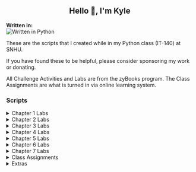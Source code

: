 ## <div align="center" style="border:none;">Hello 👋, I'm Kyle</div>

**Written in:**
\
![Written in Python](https://img.shields.io/badge/Python-3776AB?style=for-the-badge&logo=python&logoColor=white)

These are the scripts that I created while in my Python class (IT-140) at SNHU.

If you have found these to be helpful, please consider sponsoring my work or donating.

All Challenge Activities and Labs are from the zyBooks program. The Class Assignments are what is turned in via online learning system.

### Scripts

<details>
<summary>Chapter 1 Labs</summary>

**Lab 1.9**
\
Asks the user for 4 inputs. Then outputs a short story using those 4 inputs.

**Lab 1.10**
\
Asks the user for an integer. Then outputs the users input, then outputs it squared, then cubed. Asks the user for another integer and takes both integers and finds the sum and product. Outputs the sum and product.

**Lab 1.21**
\
Uses integers inputted by user and assigns them to variables user_num and x, then outputs user_num divided by x 3 times.

**Lab 1.22**
\
Uses inputs age (years), weight (pounds), heart rate (beats per minute), and time (minutes), respectively. Outputs the average calories burned for a person given those inputs. Then uses the floating-point value to show two digits after the decimal point.

**Lab 1.23**
\
Prompts the user to input an integer between 32 and 126, a float, a character, and a string, storing each into separate variables. Then, outputs those four values on a single line separated by a space. Then outputs those variables in reverse order. Then converts the integer into a character and outputs the character.
</details>

<details>
<summary>Chapter 2 Labs</summary>

**Lab 2.12**
\
Prompts the user to input their full name (ex Kyle William Reddoch). Outputs the name in format (Reddoch, K.W.) if middle name is present, if not present, then outputs in format (Reddoch, K.).

**Lab 2.13**
\
Prompts user for input (ex. h Monday). Then outputs how many "h" are in the second phrase (Monday).

**Lab 2.14**
\
Prompts users to input favorite color, flower, and number. Creates 2 password combos using the inputs. Then calculates how many characters in each password.
</details>

<details>
<summary>Chapter 3 Labs</summary>

**Lab 3.11**
\
Prompts the user to input 3 numbers. Converts those numbers to integers. Then finds the smallest of those numbers.

**Lab 3.12**
\
Prompts user to input at date (ex. May 5). Determines the season of the date inputted.

**Lab 3.13**
\
Prompts users to input a total change amount as integer (ex. 150 for $1.50). Then outputs how many of the following is needed: Dollars, Quarters, Dimes, Nickels, and Pennies.
</details>

<details>
<summary>Chapter 4 Labs</summary>

**Lab 4.14**
\
Given a line of text as input, count the input length and output the number of characters excluding spaces, periods, or commas.

**Lab 4.15**
\
Write a program that takes a simple password and makes it stronger by replacing characters using the key below, and by appending "q*s" to the end of the input string.

- i becomes !
- a becomes @
- m becomes M
- B becomes 8
- o becomes .

**Lab 4.16**
\
This program will output a right triangle based on user specified height triangle_height and symbol triangle_char.

(1) The given program outputs a fixed-height triangle using a * character. Modify the given program to output a right triangle that instead uses the user-specified triangle_char character.

(2) Modify the program to use a loop to output a right triangle of height triangle_height. The first line will have one user-specified character, such as % or *. Each subsequent line will have one additional user-specified character until the number in the triangle's base reaches triangle_height. Output a space after each user-specified character, including a line's last user-specified character.

**Lab 4.17**
\
This program takes a string and an integer as input, and outputs a sentence using the input values as shown in the example below. The program repeats until the input string is quit and disregards the integer input that follows.
</details>

<details>
<summary>Chapter 5 Labs</summary>

**Lab 5.18**
\
Program asks user to input two integers and then outputs the two integers swapped.

**Lab 5.19**
\
Similar to the exact change script from earlier lab but this time you create a function and then return num_dollars, num_quarters, num_dimes, num_nickels, and num_pennies.
</details>

<details>
<summary>Chapter 6 Labs</summary>

**Lab 6.12**
\
Program takes any number of integers as input, and outputs the average and max.

**Lab 6.13**
\
Program gets a list of integers from input, and outputs non-negative integers in ascending order (lowest to highest).

**Lab 6.18**
\
Program that reads a list of words. Then, outputs those words and their frequencies.

**Lab 6.19**
\
Program that replaces words in a sentence. The input begins with word replacement pairs (original and replacement). The next line of input is the sentence where any word on the original list is replaced.
</details>

<details>
<summary>Chapter 7 Labs</summary>

**Lab 7.8**
\
Program first reads in the name of an input file and then reads the file using the csv.reader() method. The file contains a list of words separated by commas. Then outputs the words and their frequencies (the number of times each word appears in the file) without any duplicates.

**Lab 7.9**
\
Program first reads in the name of an input file and then reads the input file using the file.readlines() method. The input file contains an unsorted list of number of seasons followed by the corresponding TV show. Then puts the contents of the input file into a dictionary where the number of seasons are the keys, and a list of TV shows are the values (since multiple shows could have the same number of seasons).

Then sorts the dictionary by key (least to greatest) and outputs the results to a file named output_keys.txt, separating multiple TV shows associated with the same key with a semicolon (;). Next, sorts the dictionary by values (alphabetical order), and outputs the results to a file named output_titles.txt.
</details>

<details>
<summary>Class Assignments</summary>

**NameAge.py**
\
Prompts the user for their name and age. Then outputs what year they were born. (For this assignment, it didn't require us to check to see if the user already had a birthday or not)

**PrintCentury.py**
\
Prompts the user for a year. Then outputs whether that year was the 20th century, 21st century, Distant future, or Long ago.

**ModuleSixAssignment.py**
\
This is the code written for moving between rooms for the text-based game project that will be coded for the class.
</details>

<details>
<summary>Extras</summary>

**Higher_Lower_Game.py**
\
This goes along with Module 4 assignment. It is not part of the assignment though. I just created it to help walk myself through the pseudocode.
</details>